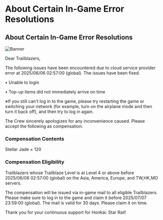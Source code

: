 # About Certain In-Game Error Resolutions
## About Certain In-Game Error Resolutions
![Banner](https://sdk.hoyoverse.com/upload/ann/2025/06/06/0449e268de250c8c403b64d54132860c_4623402155806974961.png)

Dear Trailblazers,

The following issues have been encountered due to cloud service provider error at 2025/06/06 02:57:00 (global). The issues have been fixed.

• Unable to login

• Top-up items did not immediately arrive on time

※If you still can't log in to the game, please try restarting the game or switching your network (for example, turn on the airplane mode and then turn it back off), and then try to log in again.

The Crew sincerely apologizes for any inconvenience caused. Please accept the following as compensation:

### Compensation Contents

Stellar Jade × 120

### Compensation Eligibility

Trailblazers whose Trailblaze Level is at Level 4 or above before 2025/06/06 02:57:00 (global) on the Asia, America, Europe, and TW,HK,MO servers.

The compensation will be issued via in-game mail to all eligible Trailblazers. Please make sure to log in to the game and claim it before 2025/07/07 23:59:00 (global). The mail is valid for 30 days. Please claim it on time.

Thank you for your continuous support for Honkai: Star Rail!
